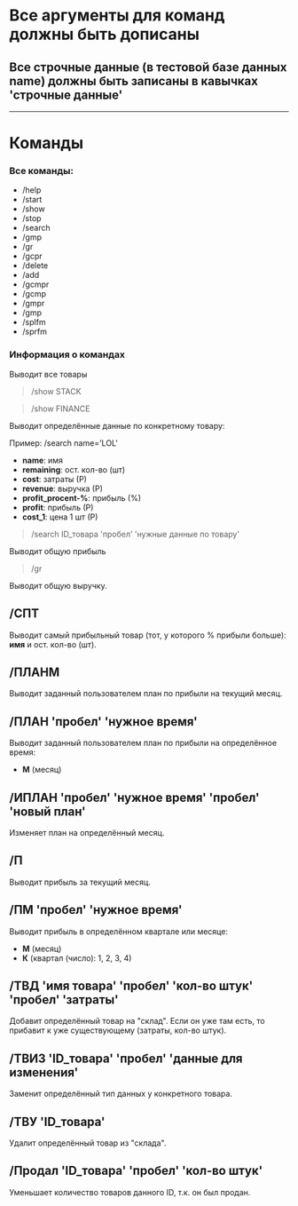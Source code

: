 ﻿# Все аргументы для команд должны быть дописаны

## Все строчные данные (в тестовой базе данных name) должны быть записаны в кавычках 'строчные данные'

---

# Команды

### Все команды:

* /help
* /start
* /show
* /stop
* /search
* /gmp
* /gr
* /gcpr
* /delete
* /add
* /gcmpr
* /gcmp
* /gmpr
* /gmp
* /splfm
* /sprfm

### Информация о командах

Выводит все товары

> /show STACK

> /show FINANCE

Выводит определённые данные по конкретному товару:

Пример: /search name='LOL'

- **name**: имя
- **remaining**: ост. кол-во (шт)
- **cost**: затраты (Р)
- **revenue**: выручка (Р)
- **profit_procent-%**: прибыль (%)
- **profit**: прибыль (Р)
- **cost_1**: цена 1 шт (Р)

> /search ID_товара 'пробел' 'нужные данные по товару'

Выводит общую прибыль

> /gr

Выводит общую выручку.

## /СПТ

Выводит самый прибыльный товар (тот, у которого % прибыли больше):
**имя** и ост. кол-во (шт).

## /ПЛАНМ

Выводит заданный пользователем план по прибыли на текущий месяц.

## /ПЛАН 'пробел' 'нужное время'

Выводит заданный пользователем план по прибыли на определённое время:

- **М** (месяц)

## /ИПЛАН 'пробел' 'нужное время' 'пробел' 'новый план'

Изменяет план на определённый месяц.

## /П

Выводит прибыль за текущий месяц.

## /ПМ 'пробел' 'нужное время'

Выводит прибыль в определённом квартале или месяце:

- **М** (месяц)
- **К** (квартал (число): 1, 2, 3, 4)

## /ТВД 'имя товара' 'пробел' 'кол-во штук' 'пробел' 'затраты'

Добавит определённый товар на "склад".
Если он уже там есть, то прибавит к уже существующему (затраты, кол-во штук).

## /ТВИЗ 'ID_товара' 'пробел' 'данные для изменения'

Заменит определённый тип данных у конкретного товара.

## /ТВУ 'ID_товара'

Удалит определённый товар из "склада".

## /Продал 'ID_товара' 'пробел' 'кол-во штук'

Уменьшает количество товаров данного ID, т.к. он был продан.
